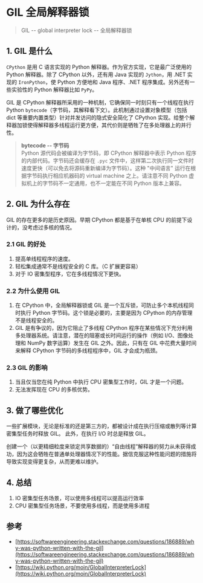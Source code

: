 # GIL 全局解释器锁

> GIL -- global interpreter lock -- 全局解释器锁

## 1. GIL 是什么
`CPython` 是用 C 语言实现的 Python 解释器。作为官方实现，它是最广泛使用的 Python 解释器。除了 CPython 以外，还有用 Java 实现的 `Jython`，用 .NET 实现的 `IronPython`，使 Python 方便地和 Java 程序、.NET 程序集成。另外还有一些实验性的 Python 解释器比如 `PyPy`。

GIL 是 CPython 解释器所采用的一种机制，它确保同一时刻只有一个线程在执行 Python `bytecode`（字节码，其解释看下文）。此机制通过设置对象模型（包括 dict 等重要内置类型）针对并发访问的隐式安全简化了 CPython 实现。给整个解释器加锁使得解释器多线程运行更方便，其代价则是牺牲了在多处理器上的并行性。

> **bytecode -- 字节码**  
> Python 源代码会被编译为字节码，即 CPython 解释器中表示 Python 程序的内部代码。字节码还会缓存在 `.pyc` 文件中，这样第二次执行同一文件时速度更快（可以免去将源码重新编译为字节码）。这种 "中间语言" 运行在根据字节码执行相应机器码的 virtual machine 之上。请注意不同 Python 虚拟机上的字节码不一定通用，也不一定能在不同 Python 版本上兼容。

## 2. GIL 为什么存在

GIL 的存在更多的是历史原因。早期 CPython 都是基于在单核 CPU 的前提下设计的，没考虑过多核的情况。

### 2.1 GIL 的好处
1. 提高单线程程序的速度。
2. 轻松集成通常不是线程安全的 C 库。（C 扩展更容易）
3. 对于 IO 密集型程序，它在多线程情况下更快。

### 2.2 为什么使用 GIL
1. 在 CPython 中，全局解释器锁或 GIL 是一个互斥锁，可防止多个本机线程同时执行 Python 字节码。这个锁是必要的，主要是因为 CPython 的内存管理不是线程安全的。
2. GIL 是有争议的，因为它阻止了多线程 CPython 程序在某些情况下充分利用多处理器系统。请注意，潜在的阻塞或长时间运行的操作（例如 I/O、图像处理和 NumPy 数字运算）发生在 GIL 之外。因此，只有在 GIL 中花费大量时间来解释 CPython 字节码的多线程程序中，GIL 才会成为瓶颈。

### 2.3 GIL 的影响
1. 当且仅当您在纯 Python 中执行 CPU 密集型工作时，GIL 才是一个问题。
2. 无法发挥现在 CPU 的多核优势。

## 3. 做了哪些优化
一些扩展模块，无论是标准的还是第三方的，都被设计成在执行压缩或散列等计算密集型任务时释放 GIL。 此外，在执行 I/O 时总是释放 GIL。

创建一个（以更精细粒度来锁定共享数据的）“自由线程”解释器的努力从未获得成功，因为这会牺牲在普通单处理器情况下的性能。据信克服这种性能问题的措施将导致实现变得更复杂，从而更难以维护。

## 4. 总结
1. IO 密集型任务场景，可以使用多线程可以提高运行效率
2. CPU 密集型任务场景，不要使用多线程，而是使用多进程

## 参考
- [https://softwareengineering.stackexchange.com/questions/186889/why-was-python-written-with-the-gil](https://softwareengineering.stackexchange.com/questions/186889/why-was-python-written-with-the-gil)
- [https://wiki.python.org/moin/GlobalInterpreterLock](https://wiki.python.org/moin/GlobalInterpreterLock)
